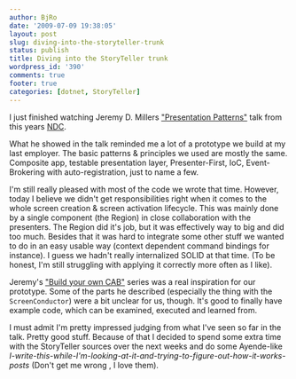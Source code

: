 ```yaml
---
author: BjRo
date: '2009-07-09 19:38:05'
layout: post
slug: diving-into-the-storyteller-trunk
status: publish
title: Diving into the StoryTeller trunk
wordpress_id: '390'
comments: true
footer: true
categories: [dotnet, StoryTeller]
---
```


I just finished watching Jeremy D. Millers ["Presentation Patterns"](http://media01.smartcom.no/Microsite/go.aspx?eventid=4463&urlback=null&bitrate=665548)
talk from this years [NDC](http://www.ndc2009.no/en/).

What he showed in the talk reminded me a lot of a prototype we build at
my last employer. The basic patterns & principles we used are mostly the
same. Composite app, testable presentation layer, Presenter-First, IoC,
Event-Brokering with auto-registration, just to name a few.

I'm still really pleased with most of the code we wrote that time.
However, today I believe we didn't get responsibilities right when it
comes to the whole screen creation & screen activation lifecycle. This
was mainly done by a single component (the Region) in close
collaboration with the presenters. The Region did it's job, but it was
effectively way to big and did too much. Besides that it was hard to
integrate some other stuff we wanted to do in an easy usable way
(context dependent command bindings for instance). I guess we hadn't
really internalized SOLID at that time. (To be honest, I'm still
struggling with applying it correctly more often as I like).

Jeremy's ["Build your own CAB"](http://codebetter.com/blogs/jeremy.miller/archive/2007/07/25/the-build-your-own-cab-series-table-of-contents.aspx)
series was a real inspiration for our prototype. Some of the parts he
described (especially the thing with the `ScreenConductor`) were a bit
unclear for us, though. It's good to finally have example code, which
can be examined, executed and learned from.

I must admit I'm pretty impressed judging from what I've seen so far in
the talk. Pretty good stuff. Because of that I decided to spend some
extra time with the StoryTeller sources over the next weeks and do some
Ayende-like
*I-write-this-while-I'm-looking-at-it-and-trying-to-figure-out-how-it-works-posts*
(Don't get me wrong , I love them).
